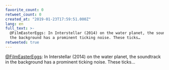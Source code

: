 ```yaml
---
favorite_count: 0
retweet_count: 0
created_at: "2019-01-23T17:59:51.000Z"
lang: en
full_text: >-
  @FilmEasterEggs: In Interstellar (2014) on the water planet, the soundtrack in
  the background has a prominent ticking noise. These ticks…
retweeted: true
---
```


[@FilmEasterEggs](https://twitter.com/FilmEasterEggs): In Interstellar (2014) on
the water planet, the soundtrack in the background has a prominent ticking
noise. These ticks…
